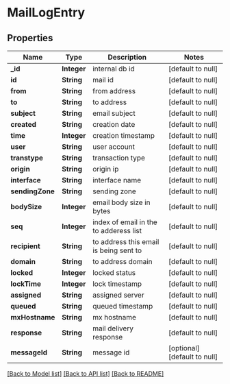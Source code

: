 # MailLogEntry
## Properties

| Name | Type | Description | Notes |
|------------ | ------------- | ------------- | -------------|
| **\_id** | **Integer** | internal db id | [default to null] |
| **id** | **String** | mail id | [default to null] |
| **from** | **String** | from address | [default to null] |
| **to** | **String** | to address | [default to null] |
| **subject** | **String** | email subject | [default to null] |
| **created** | **String** | creation date | [default to null] |
| **time** | **Integer** | creation timestamp | [default to null] |
| **user** | **String** | user account | [default to null] |
| **transtype** | **String** | transaction type | [default to null] |
| **origin** | **String** | origin ip | [default to null] |
| **interface** | **String** | interface name | [default to null] |
| **sendingZone** | **String** | sending zone | [default to null] |
| **bodySize** | **Integer** | email body size in bytes | [default to null] |
| **seq** | **Integer** | index of email in the to adderess list | [default to null] |
| **recipient** | **String** | to address this email is being sent to | [default to null] |
| **domain** | **String** | to address domain | [default to null] |
| **locked** | **Integer** | locked status | [default to null] |
| **lockTime** | **Integer** | lock timestamp | [default to null] |
| **assigned** | **String** | assigned server | [default to null] |
| **queued** | **String** | queued timestamp | [default to null] |
| **mxHostname** | **String** | mx hostname | [default to null] |
| **response** | **String** | mail delivery response | [default to null] |
| **messageId** | **String** | message id | [optional] [default to null] |

[[Back to Model list]](../README.md#documentation-for-models) [[Back to API list]](../README.md#documentation-for-api-endpoints) [[Back to README]](../README.md)

